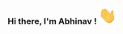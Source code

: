  ### Hi there, I'm Abhinav ! <img src="https://raw.githubusercontent.com/Abhigadgil15/Abhigadgil15/master/assets/hi.gif" width=35 height=35>

<!--
**Abhigadgil15/Abhigadgil15** is a ✨ _special_ ✨ repository because its `README.md` (this file) appears on your GitHub profile.

Here are some ideas to get you started:

- 🔭 I’m currently working on ...
- 🌱 I’m currently learning ...
- 👯 I’m looking to collaborate on ...
- 🤔 I’m looking for help with ...
- 📫 Reach me : abhigadgil15@gmail.com 
-->
